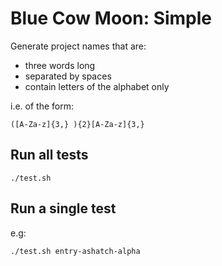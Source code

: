 # Blue Cow Moon: Simple

Generate project names that are:

* three words long
* separated by spaces
* contain letters of the alphabet only

i.e. of the form:

```
([A-Za-z]{3,} ){2}[A-Za-z]{3,}
```

## Run all tests

```
./test.sh
```

## Run a single test

e.g:

```
./test.sh entry-ashatch-alpha
```
